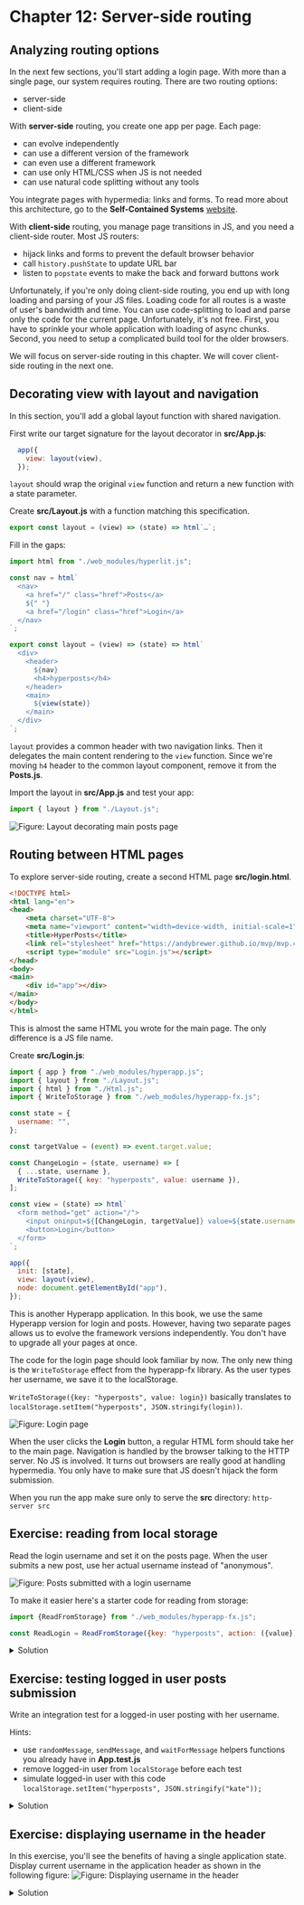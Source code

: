 # Chapter 12: Server-side routing

## Analyzing routing options

In the next few sections, you'll start adding a login page. With more than a single page, our system requires routing.
There are two routing options:
* server-side
* client-side

With **server-side** routing, you create one app per page. Each page:
* can evolve independently
* can use a different version of the framework
* can even use a different framework
* can use only HTML/CSS when JS is not needed
* can use natural code splitting without any tools

You integrate pages with hypermedia: links and forms. 
To read more about this architecture, go to the **Self-Contained Systems** [website](https://scs-architecture.org/).

With **client-side** routing, you manage page transitions in JS, and you need a client-side router. 
Most JS routers:
* hijack links and forms to prevent the default browser behavior
* call `history.pushState` to update URL bar
* listen to `popstate` events to make the back and forward buttons work

Unfortunately, if you're only doing client-side routing, you end up with long loading and parsing of your JS files. 
Loading code for all routes is a waste of user's bandwidth and time. 
You can use code-splitting to load and parse only the code for the current page. 
Unfortunately, it's not free. First, you have to sprinkle your whole application with loading of async chunks.
Second, you need to setup a complicated build tool for the older browsers.

We will focus on server-side routing in this chapter. We will cover client-side routing in the next one.


## Decorating view with layout and navigation

In this section, you'll add a global layout function with shared navigation.

First write our target signature for the layout decorator in **src/App.js**:
```js
  app({
    view: layout(view),
  });
```
`layout` should wrap the original `view` function and return a new function with a state parameter.

Create **src/Layout.js** with a function matching this specification.
```js
export const layout = (view) => (state) => html`…`;
```

Fill in the gaps:
```js
import html from "./web_modules/hyperlit.js";

const nav = html`
  <nav>
    <a href="/" class="href">Posts</a>
    ${" "} 
    <a href="/login" class="href">Login</a>
  </nav>
`;

export const layout = (view) => (state) => html`
  <div>
    <header>
      ${nav}
      <h4>hyperposts</h4>
    </header>
    <main>
      ${view(state)}
    </main>
  </div>
`;
```
`layout` provides a common header with two navigation links.
Then it delegates the main content rendering to the `view` function. 
Since we're moving `h4` header to the common layout component, remove it from the **Posts.js**.


Import the layout in **src/App.js** and test your app:
```js
import { layout } from "./Layout.js";
```

![Figure: Layout decorating main posts page](images/layout.png)

## Routing between HTML pages

To explore server-side routing, create a second HTML page **src/login.html**.

```html
<!DOCTYPE html>
<html lang="en">
<head>
    <meta charset="UTF-8">
    <meta name="viewport" content="width=device-width, initial-scale=1" />
    <title>HyperPosts</title>
    <link rel="stylesheet" href="https://andybrewer.github.io/mvp/mvp.css">
    <script type="module" src="Login.js"></script>
</head>
<body>
<main>
    <div id="app"></div>
</main>
</body>
</html>
```
This is almost the same HTML you wrote for the main page. The only difference is a JS file name.

Create **src/Login.js**:
```js
import { app } from "./web_modules/hyperapp.js";
import { layout } from "./Layout.js";
import { html } from "./Html.js";
import { WriteToStorage } from "./web_modules/hyperapp-fx.js";

const state = {
  username: "",
};

const targetValue = (event) => event.target.value;

const ChangeLogin = (state, username) => [
  { ...state, username },
  WriteToStorage({ key: "hyperposts", value: username }),
];

const view = (state) => html`
  <form method="get" action="/">
    <input oninput=${[ChangeLogin, targetValue]} value=${state.username} />
    <button>Login</button>
  </form>
`;

app({
  init: [state],
  view: layout(view),
  node: document.getElementById("app"),
});
```
This is another Hyperapp application. 
In this book, we use the same Hyperapp version for login and posts. However, having two separate pages allows us to evolve the framework versions independently. You don't have to upgrade all your pages at once.

The code for the login page should look familiar by now. 
The only new thing is the `WriteToStorage` effect from the hyperapp-fx library. 
As the user types her username, we save it to the localStorage. 

`WriteToStorage({key: "hyperposts", value: login})` basically translates to `localStorage.setItem("hyperposts", JSON.stringify(login))`.

![Figure: Login page](images/login.png)

When the user clicks the **Login** button, a regular HTML form should take her to the main page.
Navigation is handled by the browser talking to the HTTP server. No JS is involved. 
It turns out browsers are really good at handling hypermedia.
You only have to make sure that JS doesn't hijack the form submission. 

When you run the app make sure only to serve the **src** directory: `http-server src`
 

## Exercise: reading from local storage

Read the login username and set it on the posts page. 
When the user submits a new post, use her actual username instead of "anonymous".

![Figure: Posts submitted with a login username](images/username.png)

To make it easier here's a starter code for reading from storage:
```js
import {ReadFromStorage} from "./web_modules/hyperapp-fx.js";

const ReadLogin = ReadFromStorage({key: "hyperposts", action: ({value}) => ...})
```

<details>
    <summary id="reading_local_storage">Solution</summary>

```js
import { ReadFromStorage } from "./web_modules/hyperapp-fx.js";

export const state = {
  ...
  username: "anonymous",
};

export const AddPost = (state, id) => {
  ...
    const newPost = {
      id,
      username: state.username,
      body: state.currentPostText,
    };
  ...  
};

const SetUsername = (state, { value }) =>
  value ? { ...state, username: value } : state;

const ReadUsername = ReadFromStorage({
  key: "hyperposts",
  action: SetUsername,
});

export const init = [state, [LoadLatestPosts, ReadUsername]];
```

</details>

## Exercise: testing logged in user posts submission

Write an integration test for a logged-in user posting with her username.

Hints:
* use `randomMessage`, `sendMessage`, and `waitForMessage` helpers functions you already have in **App.test.js**
* remove logged-in user from `localStorage` before each test
* simulate logged-in user with this code `localStorage.setItem("hyperposts", JSON.stringify("kate"));`

<details>
    <summary id="logged_in_posts">Solution</summary>

```js
  beforeEach(function () {
    container().innerHTML = "";
    localStorage.removeItem("hyperposts");
  });

  it("Add a post as logged in user", async () => {
    localStorage.setItem("hyperposts", JSON.stringify("kate"));
    start();
    const newMessage = randomMessage();

    await sendMessage(newMessage);

    await waitForMessage(`@kate ${newMessage}`);
  });
```

</details>

## Exercise: displaying username in the header

In this exercise, you'll see the benefits of having a single application state.
Display current username in the application header as shown in the following figure:
![Figure: Displaying username in the header](images/username-header.png)

<details>
    <summary id="displaying_username_in_header">Solution</summary>

**Layout.js**
```js
export const layout = (view) => (state) => html`
  <div>
    <header>
      <h1>@${state.username} HyperPosts</h1>
      ${nav}
    </header>
    <main>
      ${view(state)}
    </main>
  </div>
`;
```

The single application state approach also shines when you need to persist your entire state to localStorage or some remote API.

</details>